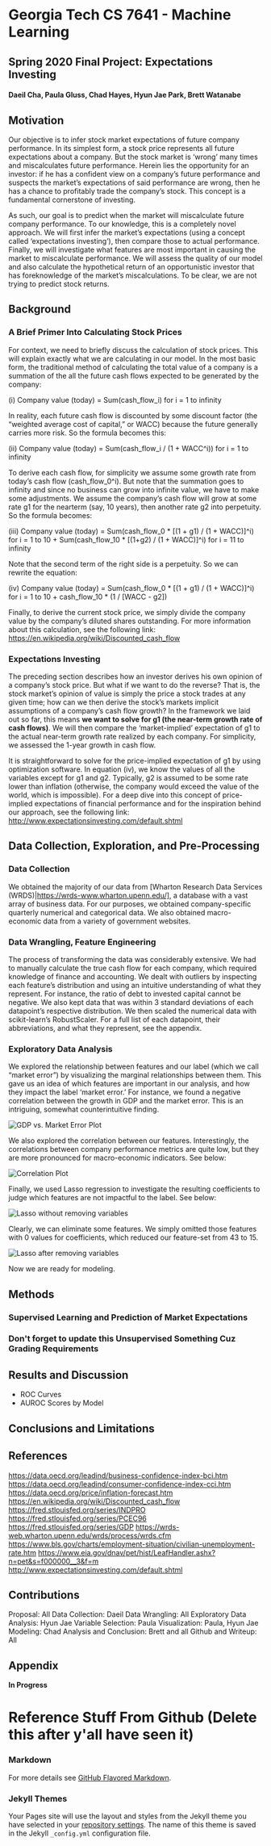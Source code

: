 # Georgia Tech CS 7641 - Machine Learning
## Spring 2020 Final Project: Expectations Investing
#### Daeil Cha, Paula Gluss, Chad Hayes, Hyun Jae Park, Brett Watanabe


## Motivation
Our objective is to infer stock market expectations of future company performance. In its simplest form, a stock price represents all future expectations about a company. But the stock market is ‘wrong’ many times and miscalculates future performance. Herein lies the opportunity for an investor: if he has a confident view on a company’s future performance and suspects the market’s expectations of said performance are wrong, then he has a chance to profitably trade the company’s stock. This concept is a fundamental cornerstone of investing.

As such, our goal is to predict when the market will miscalculate future company performance. To our knowledge, this is a completely novel approach. We will first infer the market’s expectations (using a concept called ‘expectations investing’), then compare those to actual performance. Finally, we will investigate what features are most important in causing the market to miscalculate performance. We will assess the quality of our model and also calculate the hypothetical return of an opportunistic investor that has foreknowledge of the market’s miscalculations. To be clear, we are not trying to predict stock returns.


## Background

### A Brief Primer Into Calculating Stock Prices
For context, we need to briefly discuss the calculation of stock prices. This will explain exactly what we are calculating in our model. In the most basic form, the traditional method of calculating the total value of a company is a summation of the all the future cash flows expected to be generated by the company:

(i) Company value (today) = Sum(cash_flow_i) for i = 1 to infinity

In reality, each future cash flow is discounted by some discount factor (the “weighted average cost of capital,” or WACC) because the future generally carries more risk. So the formula becomes this:

(ii) Company value (today) = Sum(cash_flow_i / (1 + WACC^i)) for i = 1 to infinity

To derive each cash flow, for simplicity we assume some growth rate from today’s cash flow (cash_flow_0^i). But note that the summation goes to infinity and since no business can grow into infinite value, we have to make some adjustments. We assume the company’s cash flow will grow at some rate g1 for the nearterm (say, 10 years), then another rate g2 into perpetuity. So the formula becomes:

(iii) Company value (today)  = Sum(cash_flow_0 * \[(1 + g1) / (1 + WACC)\]^i) for i = 1 to 10 + Sum(cash_flow_10 * \[(1+g2) / (1 + WACC)\]^i) for i = 11 to infinity

Note that the second term of the right side is a perpetuity. So we can rewrite the equation:

(iv) Company value (today)  = Sum(cash_flow_0 * \[(1 + g1) / (1 + WACC)\]^i) for i = 1 to 10 + cash_flow_10 * (1 / \[WACC - g2\])

Finally, to derive the current stock price, we simply divide the company value by the company’s diluted shares outstanding. For more information about this calculation, see the following link: https://en.wikipedia.org/wiki/Discounted_cash_flow

### Expectations Investing
The preceding section describes how an investor derives his own opinion of a company’s stock price. But what if we want to do the reverse? That is, the stock market’s opinion of value is simply the price a stock trades at any given time; how can we then derive the stock’s markets implicit assumptions of a company’s cash flow growth? In the framework we laid out so far, this means **we want to solve for g1 (the near-term growth rate of cash flows)**. We will then compare the ‘market-implied’ expectation of g1 to the actual near-term growth rate realized by each company. For simplicity, we assessed the 1-year growth in cash flow. 

It is straightforward to solve for the price-implied expectation of g1 by using optimization software. In equation (iv), we know the values of all the variables except for g1 and g2. Typically, g2 is assumed to be some rate lower than inflation (otherwise, the company would exceed the value of the world, which is impossible). For a deep dive into this concept of price-implied expectations of financial performance and for the inspiration behind our approach, see the following link: http://www.expectationsinvesting.com/default.shtml


## Data Collection, Exploration, and Pre-Processing

### Data Collection
We obtained the majority of our data from [Wharton Research Data Services (WRDS)|https://wrds-www.wharton.upenn.edu/], a database with a vast array of business data. For our purposes, we obtained company-specific quarterly numerical and categorical data. We also obtained macro-economic data from a variety of government websites. 

### Data Wrangling, Feature Engineering
The process of transforming the data was considerably extensive. We had to manually calculate the true cash flow for each company, which required knowledge of finance and accounting. We dealt with outliers by inspecting each feature’s distribution and using an intuitive understanding of what they represent. For instance, the ratio of debt to invested capital cannot be negative. We also kept data that was within 3 standard deviations of each datapoint’s respective distribution. We then scaled the numerical data with scikit-learn’s RobustScaler. For a full list of each datapoint, their abbreviations, and what they represent, see the appendix. 

### Exploratory Data Analysis
We explored the relationship between features and our label (which we call “market error”) by visualizing the marginal relationships between them. This gave us an idea of which features are important in our analysis, and how they impact the label ‘market error.’ For instance, we found a negative correlation between the growth in GDP and the market error. This is an intriguing, somewhat counterintuitive finding.

![GDP vs. Market Error Plot](/plots/gdp_vs_market_error.png)

We also explored the correlation between our features. Interestingly, the correlations between company performance metrics are quite low, but they are more pronounced for macro-economic indicators. See below:

![Correlation Plot](/plots/correlation.png)

Finally, we used Lasso regression to investigate the resulting coefficients to judge which features are not impactful to the label. See below:

![Lasso without removing variables](/plots/lasso_before.png)

Clearly, we can eliminate some features. We simply omitted those features with 0 values for coefficients, which reduced our feature-set from 43 to 15.

![Lasso after removing variables](/plots/lasso_after.png)

Now we are ready for modeling.

## Methods

### Supervised Learning and Prediction of Market Expectations

### **Don't forget to update this** Unsupervised Something Cuz Grading Requirements


## Results and Discussion
- ROC Curves
- AUROC Scores by Model

## Conclusions and Limitations

## References

https://data.oecd.org/leadind/business-confidence-index-bci.htm
https://data.oecd.org/leadind/consumer-confidence-index-cci.htm
https://data.oecd.org/price/inflation-forecast.htm
https://en.wikipedia.org/wiki/Discounted_cash_flow
https://fred.stlouisfed.org/series/INDPRO
https://fred.stlouisfed.org/series/PCEC96
https://fred.stlouisfed.org/series/GDP
https://wrds-web.wharton.upenn.edu/wrds/process/wrds.cfm
https://www.bls.gov/charts/employment-situation/civilian-unemployment-rate.htm
https://www.eia.gov/dnav/pet/hist/LeafHandler.ashx?n=pet&s=f000000__3&f=m
http://www.expectationsinvesting.com/default.shtml

## Contributions
Proposal: All
Data Collection: Daeil
Data Wrangling: All
Exploratory Data Analysis: Hyun Jae
Variable Selection: Paula
Visualization: Paula, Hyun Jae
Modeling: Chad
Analysis and Conclusion: Brett and all
Github and Writeup: All

## Appendix

**In Progress**




# Reference Stuff From Github (Delete this after y'all have seen it)

### Markdown

For more details see [GitHub Flavored Markdown](https://guides.github.com/features/mastering-markdown/).

### Jekyll Themes

Your Pages site will use the layout and styles from the Jekyll theme you have selected in your [repository settings](https://github.com/bkwatanabe/expectationsinvesting.github.io/settings). The name of this theme is saved in the Jekyll `_config.yml` configuration file.
